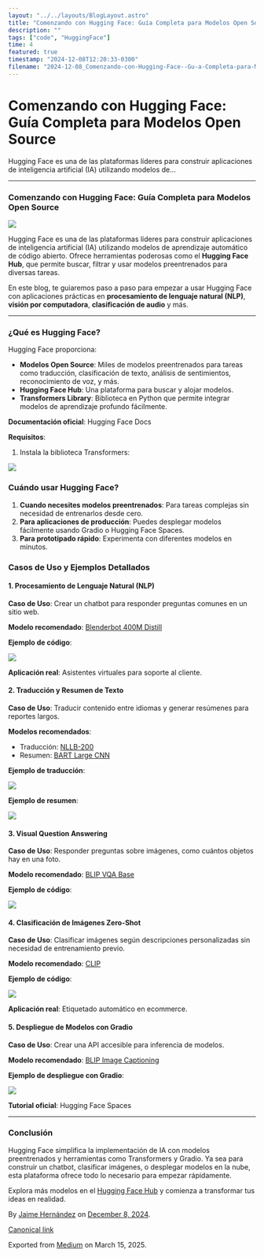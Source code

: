 ```yaml
---
layout: "../../layouts/BlogLayout.astro"
title: "Comenzando con Hugging Face: Guía Completa para Modelos Open Source"
description: ""
tags: ["code", "HuggingFace"]
time: 4
featured: true
timestamp: "2024-12-08T12:20:33-0300"
filename: "2024-12-08_Comenzando-con-Hugging-Face--Gu-a-Completa-para-Modelos-Open-Source-e45ba51be887"
---
```


Comenzando con Hugging Face: Guía Completa para Modelos Open Source
===================================================================

Hugging Face es una de las plataformas líderes para construir aplicaciones de inteligencia artificial (IA) utilizando modelos de…

* * *

### Comenzando con Hugging Face: Guía Completa para Modelos Open Source

![](https://cdn-images-1.medium.com/max/800/1*ICGpl8pKILDUiruItTbKzg.png)

Hugging Face es una de las plataformas líderes para construir aplicaciones de inteligencia artificial (IA) utilizando modelos de aprendizaje automático de código abierto. Ofrece herramientas poderosas como el **Hugging Face Hub**, que permite buscar, filtrar y usar modelos preentrenados para diversas tareas.

En este blog, te guiaremos paso a paso para empezar a usar Hugging Face con aplicaciones prácticas en **procesamiento de lenguaje natural (NLP)**, **visión por computadora**, **clasificación de audio** y más.

* * *

### ¿Qué es Hugging Face?

Hugging Face proporciona:

*   **Modelos Open Source**: Miles de modelos preentrenados para tareas como traducción, clasificación de texto, análisis de sentimientos, reconocimiento de voz, y más.
*   **Hugging Face Hub**: Una plataforma para buscar y alojar modelos.
*   **Transformers Library**: Biblioteca en Python que permite integrar modelos de aprendizaje profundo fácilmente.

**Documentación oficial**: Hugging Face Docs

**Requisitos**:

1.  Instala la biblioteca Transformers:

![](https://cdn-images-1.medium.com/max/800/1*dk0F_ilBpxQ0kgSJIY808Q.png)

### Cuándo usar Hugging Face?

1.  **Cuando necesites modelos preentrenados**: Para tareas complejas sin necesidad de entrenarlos desde cero.
2.  **Para aplicaciones de producción**: Puedes desplegar modelos fácilmente usando Gradio o Hugging Face Spaces.
3.  **Para prototipado rápido**: Experimenta con diferentes modelos en minutos.

### Casos de Uso y Ejemplos Detallados

#### 1\. Procesamiento de Lenguaje Natural (NLP)

**Caso de Uso**: Crear un chatbot para responder preguntas comunes en un sitio web.

**Modelo recomendado**: [Blenderbot 400M Distill](https://huggingface.co/facebook/blenderbot-400M-distill)

**Ejemplo de código**:

![](https://cdn-images-1.medium.com/max/800/1*_d9lWtkly5ZfZbTcwHGdZQ.png)

**Aplicación real**: Asistentes virtuales para soporte al cliente.

#### 2\. Traducción y Resumen de Texto

**Caso de Uso**: Traducir contenido entre idiomas y generar resúmenes para reportes largos.

**Modelos recomendados**:

*   Traducción: [NLLB-200](https://huggingface.co/facebook/nllb-200-distilled-600M)
*   Resumen: [BART Large CNN](https://huggingface.co/facebook/bart-large-cnn)

**Ejemplo de traducción**:

![](https://cdn-images-1.medium.com/max/800/1*O9ydb50mf3PYUNjT99t7bw.png)

**Ejemplo de resumen**:

![](https://cdn-images-1.medium.com/max/800/1*EFfzLC1fIEH39Ye9wt_nzw.png)

#### 3\. Visual Question Answering

**Caso de Uso**: Responder preguntas sobre imágenes, como cuántos objetos hay en una foto.

**Modelo recomendado**: [BLIP VQA Base](https://huggingface.co/Salesforce/blip-vqa-base)

**Ejemplo de código**:

![](https://cdn-images-1.medium.com/max/800/1*bEnSOD4To08EW6wbnobpYg.png)

#### 4\. Clasificación de Imágenes Zero-Shot

**Caso de Uso**: Clasificar imágenes según descripciones personalizadas sin necesidad de entrenamiento previo.

**Modelo recomendado**: [CLIP](https://huggingface.co/openai/clip-vit-large-patch14)

**Ejemplo de código**:

![](https://cdn-images-1.medium.com/max/800/1*R6yK2TgrpsIrnZDY-SqKHA.png)

**Aplicación real**: Etiquetado automático en ecommerce.

#### 5\. Despliegue de Modelos con Gradio

**Caso de Uso**: Crear una API accesible para inferencia de modelos.

**Modelo recomendado**: [BLIP Image Captioning](https://huggingface.co/Salesforce/blip-image-captioning-base)

**Ejemplo de despliegue con Gradio**:

![](https://cdn-images-1.medium.com/max/800/1*o8uuikvI5qLbCwGQQG_lIQ.png)

**Tutorial oficial**: Hugging Face Spaces

* * *

### Conclusión

Hugging Face simplifica la implementación de IA con modelos preentrenados y herramientas como Transformers y Gradio. Ya sea para construir un chatbot, clasificar imágenes, o desplegar modelos en la nube, esta plataforma ofrece todo lo necesario para empezar rápidamente.

Explora más modelos en el [Hugging Face Hub](https://huggingface.co/models) y comienza a transformar tus ideas en realidad.

By [Jaime Hernández](https://medium.com/@devjaime) on [December 8, 2024](https://medium.com/p/e45ba51be887).

[Canonical link](https://medium.com/@devjaime/comenzando-con-hugging-face-gu%C3%ADa-completa-para-modelos-open-source-e45ba51be887)

Exported from [Medium](https://medium.com) on March 15, 2025.
